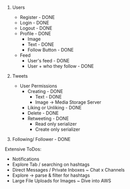 1. Users 
    - Register - DONE   
    - Login - DONE  
    - Logout - DONE  
    - Profile - DONE  
        - Image  
        - Text - DONE  
        - Follow Button - DONE  
    - Feed  
        - User's feed - DONE   
        - User + who they follow - DONE  

2. Tweets  
    - User Permissions  
        - Creating - DONE  
            - Text - DONE  
            - Image -> Media Storage Server  
        - Liking or Unliking - DONE  
        - Delete - DONE  
        - Retweeting - DONE  
            - Read only serializer  
            - Create only serializer  

3. Following/ Follower - DONE  


Extensive ToDos:  
- Notifications  
- Explore Tab / searching on hashtags  
- Direct Messages / Private Inboxes ~ Chat x Channels  
- Explore -> parse & filter for hashtags  
- Large File Uploads for Images ~ Dive into AWS